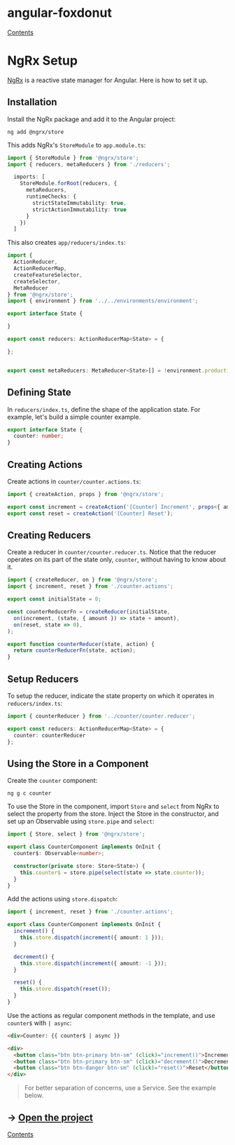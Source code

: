 # angular-foxdonut

[Contents](../README.md#angular-foxdonut)

# NgRx Setup

[NgRx](https://ngrx.io/) is a reactive state manager for Angular. Here is how to set it up.

## Installation

Install the NgRx package and add it to the Angular project:

```
ng add @ngrx/store
```

This adds NgRx's `StoreModule` to `app.module.ts`:

```typescript
import { StoreModule } from '@ngrx/store';
import { reducers, metaReducers } from './reducers';

  imports: [
    StoreModule.forRoot(reducers, {
      metaReducers,
      runtimeChecks: {
        strictStateImmutability: true,
        strictActionImmutability: true
      }
    })
  ]
```

This also creates `app/reducers/index.ts`:

```typescript
import {
  ActionReducer,
  ActionReducerMap,
  createFeatureSelector,
  createSelector,
  MetaReducer
} from '@ngrx/store';
import { environment } from '../../environments/environment';

export interface State {

}

export const reducers: ActionReducerMap<State> = {

};


export const metaReducers: MetaReducer<State>[] = !environment.production ? [] : [];
```

## Defining State

In `reducers/index.ts`, define the shape of the application state. For example, let's build a simple
counter example.

```typescript
export interface State {
  counter: number;
}
```

## Creating Actions

Create actions in `counter/counter.actions.ts`:

```typescript
import { createAction, props } from '@ngrx/store';

export const increment = createAction('[Counter] Increment', props<{ amount: number }>());
export const reset = createAction('[Counter] Reset');
```

## Creating Reducers

Create a reducer in `counter/counter.reducer.ts`. Notice that the reducer operates on its part of
the state only, `counter`, without having to know about it.

```typescript
import { createReducer, on } from '@ngrx/store';
import { increment, reset } from './counter.actions';

export const initialState = 0;

const counterReducerFn = createReducer(initialState,
  on(increment, (state, { amount }) => state + amount),
  on(reset, state => 0),
);

export function counterReducer(state, action) {
  return counterReducerFn(state, action);
}
```

## Setup Reducers

To setup the reducer, indicate the state property on which it operates in `reducers/index.ts`:

```typescript
import { counterReducer } from '../counter/counter.reducer';

export const reducers: ActionReducerMap<State> = {
  counter: counterReducer
};
```

## Using the Store in a Component

Create the `counter` component:

```
ng g c counter
```

To use the Store in the component, import `Store` and `select` from NgRx to select the property from
the store. Inject the Store in the constructor, and set up an Observable using `store.pipe` and
`select`:

```typescript
import { Store, select } from '@ngrx/store';

export class CounterComponent implements OnInit {
  counter$: Observable<number>;

  constructor(private store: Store<State>) {
    this.counter$ = store.pipe(select(state => state.counter));
  }
}
```

Add the actions using `store.dispatch`:

```typescript
import { increment, reset } from './counter.actions';

export class CounterComponent implements OnInit {
  increment() {
    this.store.dispatch(increment({ amount: 1 }));
  }

  decrement() {
    this.store.dispatch(increment({ amount: -1 }));
  }

  reset() {
    this.store.dispatch(reset());
  }
}
```

Use the actions as regular component methods in the template, and use `counter$` with `| async`:

```html
<div>Counter: {{ counter$ | async }}

<div>
  <button class="btn btn-primary btn-sm" (click)="increment()">Increment</button>
  <button class="btn btn-primary btn-sm" (click)="decrement()">Decrement</button>
  <button class="btn btn-danger btn-sm" (click)="reset()">Reset</button>
</div>
```

> For better separation of concerns, use a Service. See the example below.

## &rarr; [Open the project](https://stackblitz.com/github/foxdonut/angular-foxdonut/tree/ngrx-setup?file=src%2Fapp%2Fcounter%2Fcounter.service.ts)

[Contents](../README.md#angular-foxdonut)
